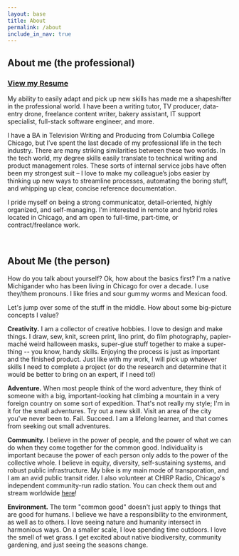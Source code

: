 ```yaml
---
layout: base
title: About
permalink: /about
include_in_nav: true
---
```


## About me (the professional)

<h3><a class="resume" href="img/Charlie_Smith_Base_Resume.pdf" data-fancybox="gallery">View my Resume</a></h3>

My ability to easily adapt and pick up new skills has made me a shapeshifter in the professional world. I have been a writing tutor, TV producer, data-entry drone, freelance content writer, bakery assistant, IT support specialist, full-stack software engineer, and more.

I have a BA in Television Writing and Producing from Columbia College Chicago, but I’ve spent the last decade of my professional life in the tech industry. There are many striking similarities between these two worlds. In the tech world, my degree skills easily translate to technical writing and product management roles. These sorts of internal service jobs have often been my strongest suit – I love to make my colleague’s jobs easier by thinking up new ways to streamline processes, automating the boring stuff, and whipping up clear, concise reference documentation.

I pride myself on being a strong communicator, detail-oriented, highly organized, and self-managing. I'm interested in remote and hybrid roles located in Chicago, and am open to full-time, part-time, or contract/freelance work.

<br>

## About Me (the person)

How do you talk about yourself? Ok, how about the basics first? I'm a native Michigander who has been living in Chicago for over a decade. I use they/them pronouns. I like fries and sour gummy worms and Mexican food.

Let's jump over some of the stuff in the middle. How about some big-picture concepts I value?

**Creativity.** I am a collector of creative hobbies. I love to design and make things. I draw, sew, knit, screen print, lino print, do film photography, papier-maché weird halloween masks, super-glue stuff together to make a super-thing -- you know, handy skills. Enjoying the process is just as important and the finished product. Just like with my work, I will pick up whatever skills I need to complete a project (or do the research and determine that it would be better to bring on an expert, if I need to!)

**Adventure.** When most people think of the word adventure, they think of someone with a big, important-looking hat climbing a mountain in a very foreign country on some sort of expedition. That's not really my style; I'm in it for the small adventures. Try out a new skill. Visit an area of the city you've never been to. Fail. Succeed. I am a lifelong learner, and that comes from seeking out small adventures.

**Community.** I believe in the power of people, and the power of what we can do when they come together for the common good. Individuality is important because the power of each person only adds to the power of the collective whole. I believe in equity, diversity, self-sustaining systems, and robust public infrastructure. My bike is my main mode of transporation, and I am an avid public transit rider. I also volunteer at CHIRP Radio, Chicago's independent community-run radio station. You can check them out and stream worldwide [here](http://chirpradio.org)!

**Environment.** The term "common good" doesn't just apply to things that are good for humans. I believe we have a responsibility to the environment, as well as to others. I love seeing nature and humanity intersect in harmonious ways. On a smaller scale, I love spending time outdoors. I love the smell of wet grass. I get excited about native biodiversity, community gardening, and just seeing the seasons change.

<script src="../assets/activate_fancybox.js"></script>